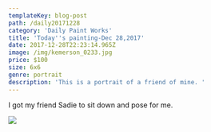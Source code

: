 ```yaml
---
templateKey: blog-post
path: /daily20171228
category: 'Daily Paint Works'
title: 'Today''s painting-Dec 28,2017'
date: 2017-12-28T22:23:14.965Z
image: /img/kemerson_0233.jpg
price: $100
size: 6x6
genre: portrait
description: 'This is a portrait of a friend of mine. '
---
```

I got my friend Sadie to sit down and pose for me.

![](/img/kemerson_0233.jpg)
